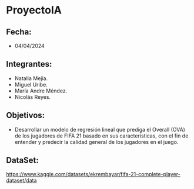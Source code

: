 # ProyectoIA

## Fecha: 
- 04/04/2024
  
## Integrantes: 
- Natalia Mejía.
- Miguel Uribe.
- María Andre Méndez.
- Nicolás Reyes.

## Objetivos: 
- Desarrollar un modelo de regresión lineal que prediga el Overall (OVA) de los jugadores de FIFA 21 basado en sus características, con el fin de entender y predecir la calidad general de los jugadores en el juego.

## DataSet:
https://www.kaggle.com/datasets/ekrembayar/fifa-21-complete-player-dataset/data